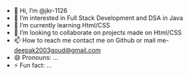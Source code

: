 - 👋 Hi, I’m @jkr-1126
- 👀 I’m interested in Full Stack Development and DSA in Java
- 🌱 I’m currently learning Html/CSS
- 💞️ I’m looking to collaborate on projects made on Html/CSS
- 📫 How to reach me contact me on Github or mail me- deepak2003goud@gmail.com
- 😄 Pronouns: ...
- ⚡ Fun fact: ...

<!---
jkr-1126/jkr-1126 is a ✨ special ✨ repository because its `README.md` (this file) appears on your GitHub profile.
You can click the Preview link to take a look at your changes.
--->
